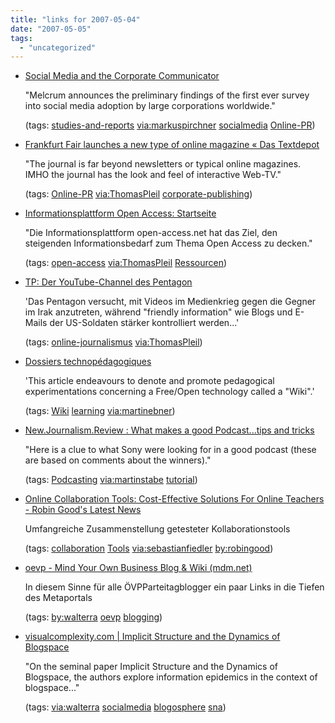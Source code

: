 ```yaml
---
title: "links for 2007-05-04"
date: "2007-05-05"
tags: 
  - "uncategorized"
---
```


- [Social Media and the Corporate Communicator](http://www.melcrum.com/about/press/smr.shtml)
    
    "Melcrum announces the preliminary findings of the first ever survey into social media adoption by large corporations worldwide."
    
    (tags: [studies-and-reports](http://del.icio.us/heinzwittenbrink/studies-and-reports) [via:markuspirchner](http://del.icio.us/heinzwittenbrink/via:markuspirchner) [socialmedia](http://del.icio.us/heinzwittenbrink/socialmedia) [Online-PR](http://del.icio.us/heinzwittenbrink/Online-PR))
    
- [Frankfurt Fair launches a new type of online magazine « Das Textdepot](http://thomaspleil.wordpress.com/2007/05/04/frankfurt-fair-launches-a-new-type-of-online-magazine/)
    
    "The journal is far beyond newsletters or typical online magazines. IMHO the journal has the look and feel of interactive Web-TV."
    
    (tags: [Online-PR](http://del.icio.us/heinzwittenbrink/Online-PR) [via:ThomasPleil](http://del.icio.us/heinzwittenbrink/via:ThomasPleil) [corporate-publishing](http://del.icio.us/heinzwittenbrink/corporate-publishing))
    
- [Informationsplattform Open Access: Startseite](http://openaccess-germany.de/de/startseite/)
    
    "Die Informationsplattform open-access.net hat das Ziel, den steigenden Informationsbedarf zum Thema Open Access zu decken."
    
    (tags: [open-access](http://del.icio.us/heinzwittenbrink/open-access) [via:ThomasPleil](http://del.icio.us/heinzwittenbrink/via:ThomasPleil) [Ressourcen](http://del.icio.us/heinzwittenbrink/Ressourcen))
    
- [TP: Der YouTube-Channel des Pentagon](http://www.heise.de/tp/r4/artikel/25/25198/1.html)
    
    'Das Pentagon versucht, mit Videos im Medienkrieg gegen die Gegner im Irak anzutreten, während "friendly information" wie Blogs und E-Mails der US-Soldaten stärker kontrolliert werden...'
    
    (tags: [online-journalismus](http://del.icio.us/heinzwittenbrink/online-journalismus) [via:ThomasPleil](http://del.icio.us/heinzwittenbrink/via:ThomasPleil))
    
- [Dossiers technopédagogiques](http://www.profetic.org/dossiers/rubrique.php3?id_rubrique=110)
    
    'This article endeavours to denote and promote pedagogical experimentations concerning a Free/Open technology called a "Wiki".'
    
    (tags: [Wiki](http://del.icio.us/heinzwittenbrink/Wiki) [learning](http://del.icio.us/heinzwittenbrink/learning) [via:martinebner](http://del.icio.us/heinzwittenbrink/via:martinebner))
    
- [New.Journalism.Review : What makes a good Podcast...tips and tricks](http://srh.typepad.com/blog/2007/05/what_makes_a_go.html)
    
    "Here is a clue to what Sony were looking for in a good podcast (these are based on comments about the winners)."
    
    (tags: [Podcasting](http://del.icio.us/heinzwittenbrink/Podcasting) [via:martinstabe](http://del.icio.us/heinzwittenbrink/via:martinstabe) [tutorial](http://del.icio.us/heinzwittenbrink/tutorial))
    
- [Online Collaboration Tools: Cost-Effective Solutions For Online Teachers - Robin Good's Latest News](http://www.masternewmedia.org/online_collaboration/collaboration-tools/best-online-collaboration-tools-Lancelot-research-part-1-20070422.htm)
    
    Umfangreiche Zusammenstellung getesteter Kollaborationstools
    
    (tags: [collaboration](http://del.icio.us/heinzwittenbrink/collaboration) [Tools](http://del.icio.us/heinzwittenbrink/Tools) [via:sebastianfiedler](http://del.icio.us/heinzwittenbrink/via:sebastianfiedler) [by:robingood](http://del.icio.us/heinzwittenbrink/by:robingood))
    
- [oevp - Mind Your Own Business Blog & Wiki (mdm.net)](http://www.metaportaldermedienpolemik.net/blog/Blog/2007-04-20/oevp)
    
    In diesem Sinne für alle ÖVPParteitagblogger ein paar Links in die Tiefen des Metaportals
    
    (tags: [by:walterra](http://del.icio.us/heinzwittenbrink/by:walterra) [oevp](http://del.icio.us/heinzwittenbrink/oevp) [blogging](http://del.icio.us/heinzwittenbrink/blogging))
    
- [visualcomplexity.com | Implicit Structure and the Dynamics of Blogspace](http://www.visualcomplexity.com/vc/project.cfm?id=449)
    
    "On the seminal paper Implicit Structure and the Dynamics of Blogspace, the authors explore information epidemics in the context of blogspace..."
    
    (tags: [via:walterra](http://del.icio.us/heinzwittenbrink/via:walterra) [socialmedia](http://del.icio.us/heinzwittenbrink/socialmedia) [blogosphere](http://del.icio.us/heinzwittenbrink/blogosphere) [sna](http://del.icio.us/heinzwittenbrink/sna))
